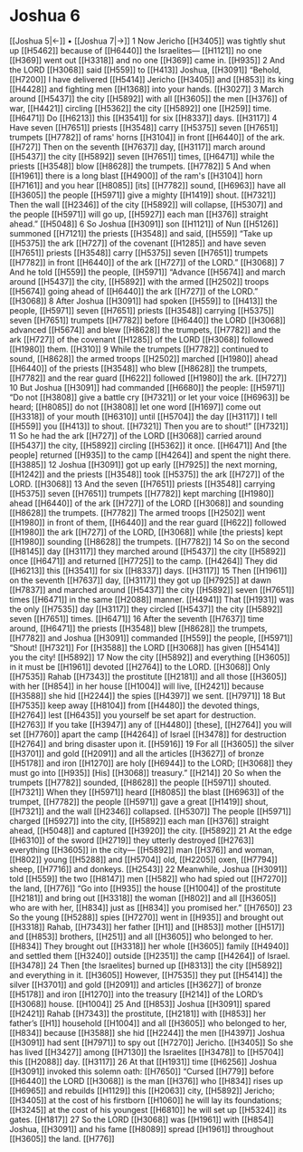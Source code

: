 # Joshua 6
[[Joshua 5|←]] • [[Joshua 7|→]]
1 Now Jericho [[H3405]] was tightly shut up [[H5462]] because of [[H6440]] the Israelites— [[H1121]] no one [[H369]] went out [[H3318]] and no one [[H369]] came in. [[H935]] 
2 And the LORD [[H3068]] said [[H559]] to [[H413]] Joshua, [[H3091]] “Behold, [[H7200]] I have delivered [[H5414]] Jericho [[H3405]] and [[H853]] its king [[H4428]] and fighting men [[H1368]] into your hands. [[H3027]] 
3 March around [[H5437]] the city [[H5892]] with all [[H3605]] the men [[H376]] of war, [[H4421]] circling [[H5362]] the city [[H5892]] one [[H259]] time. [[H6471]] Do [[H6213]] this [[H3541]] for six [[H8337]] days. [[H3117]] 
4 Have seven [[H7651]] priests [[H3548]] carry [[H5375]] seven [[H7651]] trumpets [[H7782]] of rams' horns [[H3104]] in front [[H6440]] of the ark. [[H727]] Then on the seventh [[H7637]] day, [[H3117]] march around [[H5437]] the city [[H5892]] seven [[H7651]] times, [[H6471]] while the priests [[H3548]] blow [[H8628]] the trumpets. [[H7782]] 
5 And when [[H1961]] there is a long blast [[H4900]] of the ram's [[H3104]] horn [[H7161]] and you hear [[H8085]] [its] [[H7782]] sound, [[H6963]] have all [[H3605]] the people [[H5971]] give a mighty [[H1419]] shout. [[H7321]] Then the wall [[H2346]] of the city [[H5892]] will collapse, [[H5307]] and the people [[H5971]] will go up, [[H5927]] each man [[H376]] straight ahead.” [[H5048]] 
6 So Joshua [[H3091]] son [[H1121]] of Nun [[H5126]] summoned [[H7121]] the priests [[H3548]] and said, [[H559]] “Take up [[H5375]] the ark [[H727]] of the covenant [[H1285]] and have seven [[H7651]] priests [[H3548]] carry [[H5375]] seven [[H7651]] trumpets [[H7782]] in front [[H6440]] of the ark [[H727]] of the LORD.” [[H3068]] 
7 And  he told [[H559]] the people, [[H5971]] “Advance [[H5674]] and march around [[H5437]] the city, [[H5892]] with the armed [[H2502]] troops [[H5674]] going ahead of [[H6440]] the ark [[H727]] of the LORD.” [[H3068]] 
8 After Joshua [[H3091]] had spoken [[H559]] to [[H413]] the people, [[H5971]] seven [[H7651]] priests [[H3548]] carrying [[H5375]] seven [[H7651]] trumpets [[H7782]] before [[H6440]] the LORD [[H3068]] advanced [[H5674]] and blew [[H8628]] the trumpets, [[H7782]] and the ark [[H727]] of the covenant [[H1285]] of the LORD [[H3068]] followed [[H1980]] them. [[H310]] 
9 While the trumpets [[H7782]] continued to sound, [[H8628]] the armed troops [[H2502]] marched [[H1980]] ahead [[H6440]] of the priests [[H3548]] who blew [[H8628]] the trumpets, [[H7782]] and the rear guard [[H622]] followed [[H1980]] the ark. [[H727]] 
10 But Joshua [[H3091]] had commanded [[H6680]] the people: [[H5971]] “Do not [[H3808]] give a battle cry [[H7321]] or let your voice [[H6963]] be heard; [[H8085]] do not [[H3808]] let one word [[H1697]] come out [[H3318]] of your mouth [[H6310]] until [[H5704]] the day [[H3117]] I tell [[H559]] you [[H413]] to shout. [[H7321]] Then you are to shout!” [[H7321]] 
11 So he had the ark [[H727]] of the LORD [[H3068]] carried around [[H5437]] the city, [[H5892]] circling [[H5362]] it once. [[H6471]] And [the people] returned [[H935]] to the camp [[H4264]] and spent the night there. [[H3885]] 
12 Joshua [[H3091]] got up early [[H7925]] the next morning, [[H1242]] and the priests [[H3548]] took [[H5375]] the ark [[H727]] of the LORD. [[H3068]] 
13 And the seven [[H7651]] priests [[H3548]] carrying [[H5375]] seven [[H7651]] trumpets [[H7782]] kept marching [[H1980]] ahead [[H6440]] of the ark [[H727]] of the LORD [[H3068]] and sounding [[H8628]] the trumpets. [[H7782]] The armed troops [[H2502]] went [[H1980]] in front of them, [[H6440]] and the rear guard [[H622]] followed [[H1980]] the ark [[H727]] of the LORD, [[H3068]] while [the priests] kept [[H1980]] sounding [[H8628]] the trumpets. [[H7782]] 
14 So on the second [[H8145]] day [[H3117]] they marched around [[H5437]] the city [[H5892]] once [[H6471]] and returned [[H7725]] to the camp. [[H4264]] They did [[H6213]] this [[H3541]] for six [[H8337]] days. [[H3117]] 
15 Then [[H1961]] on the seventh [[H7637]] day, [[H3117]] they got up [[H7925]] at dawn [[H7837]] and marched around [[H5437]] the city [[H5892]] seven [[H7651]] times [[H6471]] in the same [[H2088]] manner. [[H4941]] That [[H1931]] was the only [[H7535]] day [[H3117]] they circled [[H5437]] the city [[H5892]] seven [[H7651]] times. [[H6471]] 
16 After the seventh [[H7637]] time around, [[H6471]] the priests [[H3548]] blew [[H8628]] the trumpets, [[H7782]] and Joshua [[H3091]] commanded [[H559]] the people, [[H5971]] “Shout! [[H7321]] For [[H3588]] the LORD [[H3068]] has given [[H5414]] you the city! [[H5892]] 
17 Now the city [[H5892]] and everything [[H3605]] in it  must be [[H1961]] devoted [[H2764]] to the LORD. [[H3068]] Only [[H7535]] Rahab [[H7343]] the prostitute [[H2181]] and all those [[H3605]] with her [[H854]] in her house [[H1004]] will live, [[H2421]] because [[H3588]] she hid [[H2244]] the spies [[H4397]] we sent. [[H7971]] 
18 But [[H7535]] keep away [[H8104]] from [[H4480]] the devoted things, [[H2764]] lest [[H6435]] you yourself be set apart for destruction. [[H2763]] If you take [[H3947]] any of [[H4480]] [these], [[H2764]] you will set [[H7760]] apart the camp [[H4264]] of Israel [[H3478]] for destruction [[H2764]] and bring disaster upon it. [[H5916]] 
19 For all [[H3605]] the silver [[H3701]] and gold [[H2091]] and all the articles [[H3627]] of bronze [[H5178]] and iron [[H1270]] are holy [[H6944]] to the LORD; [[H3068]] they must go into [[H935]] [His] [[H3068]] treasury.” [[H214]] 
20 So when the trumpets [[H7782]] sounded, [[H8628]] the people [[H5971]] shouted. [[H7321]] When they [[H5971]] heard [[H8085]] the blast [[H6963]] of the trumpet, [[H7782]] the people [[H5971]] gave a great [[H1419]] shout, [[H7321]] and the wall [[H2346]] collapsed. [[H5307]] The people [[H5971]] charged [[H5927]] into the city, [[H5892]] each man [[H376]] straight ahead, [[H5048]] and captured [[H3920]] the city. [[H5892]] 
21 At the edge [[H6310]] of the sword [[H2719]] they utterly destroyed [[H2763]] everything [[H3605]] in the city— [[H5892]] man [[H376]] and woman, [[H802]] young [[H5288]] and [[H5704]] old, [[H2205]] oxen, [[H7794]] sheep, [[H7716]] and donkeys. [[H2543]] 
22 Meanwhile, Joshua [[H3091]] told [[H559]] the two [[H8147]] men [[H582]] who had spied out [[H7270]] the land, [[H776]] “Go into [[H935]] the house [[H1004]] of the prostitute [[H2181]] and bring out [[H3318]] the woman [[H802]] and all [[H3605]] who are with her, [[H834]] just as [[H834]] you promised her.” [[H7650]] 
23 So the young [[H5288]] spies [[H7270]] went in [[H935]] and brought out [[H3318]] Rahab, [[H7343]] her father [[H1]] and [[H853]] mother [[H517]] and [[H853]] brothers, [[H251]] and all [[H3605]] who belonged to her. [[H834]] They brought out [[H3318]] her whole [[H3605]] family [[H4940]] and settled them [[H3240]] outside [[H2351]] the camp [[H4264]] of Israel. [[H3478]] 
24 Then [the Israelites] burned up [[H8313]] the city [[H5892]] and everything in it. [[H3605]] However, [[H7535]] they put [[H5414]] the silver [[H3701]] and gold [[H2091]] and articles [[H3627]] of bronze [[H5178]] and iron [[H1270]] into the treasury [[H214]] of the LORD’s [[H3068]] house. [[H1004]] 
25 And [[H853]] Joshua [[H3091]] spared [[H2421]] Rahab [[H7343]] the prostitute, [[H2181]] with [[H853]] her father’s [[H1]] household [[H1004]] and all [[H3605]] who belonged to her, [[H834]] because [[H3588]] she hid [[H2244]] the men [[H4397]] Joshua [[H3091]] had sent [[H7971]] to spy out [[H7270]] Jericho. [[H3405]] So she has lived [[H3427]] among [[H7130]] the Israelites [[H3478]] to [[H5704]] this [[H2088]] day. [[H3117]] 
26 At that [[H1931]] time [[H6256]] Joshua [[H3091]] invoked this solemn oath: [[H7650]] “Cursed [[H779]] before [[H6440]] the LORD [[H3068]] is the man [[H376]] who [[H834]] rises up [[H6965]] and rebuilds [[H1129]] this [[H2063]] city, [[H5892]] Jericho; [[H3405]] at the cost of his firstborn [[H1060]] he will lay its foundations; [[H3245]] at the cost of his youngest [[H6810]] he will set up [[H5324]] its gates. [[H1817]] 
27 So the LORD [[H3068]] was [[H1961]] with [[H854]] Joshua, [[H3091]] and his fame [[H8089]] spread [[H1961]] throughout [[H3605]] the land. [[H776]] 
